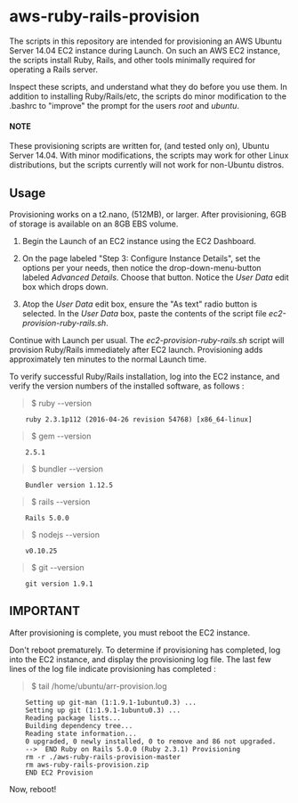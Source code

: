 # aws-ruby-rails-provision
The scripts in this repository are intended for provisioning an AWS Ubuntu Server 14.04 EC2 instance during Launch.  On such an AWS EC2 instance, the scripts install Ruby, Rails, and other tools minimally required for operating a Rails server.

Inspect these scripts, and understand what they do before you use them.  In addition to installing Ruby/Rails/etc, the scripts do minor modification to the .bashrc to "improve" the prompt for the users _root_ and _ubuntu_.

#### NOTE
These provisioning scripts are written for, (and tested only on), Ubuntu Server 14.04.  With minor modifications, the scripts may work for other Linux distributions, but the scripts currently will not work for non-Ubuntu distros.

## Usage
Provisioning works on a t2.nano, (512MB), or larger.  After provisioning, 6GB of storage is available on an 8GB EBS volume.

1. Begin the Launch of an EC2 instance using the EC2 Dashboard.

2. On the page labeled "Step 3: Configure Instance Details", set the options per your needs, then notice the drop-down-menu-button labeled _Advanced Details_.  Choose that button.  Notice the _User Data_ edit box which drops down.

3. Atop the _User Data_ edit box, ensure the "As text" radio button is selected.  In the _User Data_ box, paste the contents of the script file _ec2-provision-ruby-rails.sh_.

Continue with Launch per usual.  The _ec2-provision-ruby-rails.sh_ script will provision Ruby/Rails immediately after EC2 launch.  Provisioning adds approximately ten minutes to the normal Launch time.  

To verify successful Ruby/Rails installation, log into the EC2 instance, and verify the version numbers of the installed software, as follows :

> $ ruby --version

        ruby 2.3.1p112 (2016-04-26 revision 54768) [x86_64-linux]
  
> $ gem --version

        2.5.1
      
> $ bundler --version

        Bundler version 1.12.5
      
> $ rails --version

        Rails 5.0.0
      
> $ nodejs --version

        v0.10.25

> $ git --version

        git version 1.9.1
      
## IMPORTANT
After provisioning is complete, you must reboot the EC2 instance.

Don't reboot prematurely.  To determine if provisioning has completed, log into the EC2 instance, and display the provisioning log file.  The last few lines of the log file indicate provisioning has completed :

> $ tail  /home/ubuntu/arr-provision.log

        Setting up git-man (1:1.9.1-1ubuntu0.3) ...
        Setting up git (1:1.9.1-1ubuntu0.3) ...
        Reading package lists...
        Building dependency tree...
        Reading state information...
        0 upgraded, 0 newly installed, 0 to remove and 86 not upgraded.
        -->  END Ruby on Rails 5.0.0 (Ruby 2.3.1) Provisioning
        rm -r ./aws-ruby-rails-provision-master
        rm aws-ruby-rails-provision.zip
        END EC2 Provision

Now, reboot!

